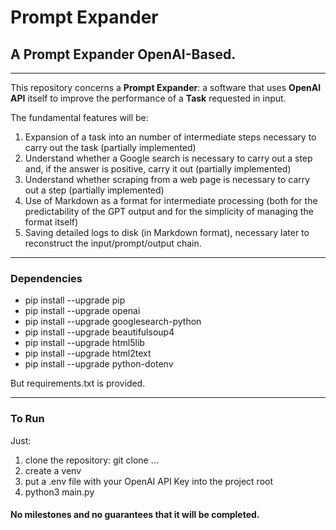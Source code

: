 # Prompt Expander

## A Prompt Expander OpenAI-Based.

---

This repository concerns a **Prompt Expander**: a software that uses **OpenAI API** itself to improve the performance of a **Task** requested in input.

The fundamental features will be:
1) Expansion of a task into an number of intermediate steps necessary to carry out the task (partially implemented)
2) Understand whether a Google search is necessary to carry out a step and, if the answer is positive, carry it out (partially implemented)
3) Understand whether scraping from a web page is necessary to carry out a step (partially implemented)
4) Use of Markdown as a format for intermediate processing (both for the predictability of the GPT output and for the simplicity of managing the format itself)
5) Saving detailed logs to disk (in Markdown format), necessary later to reconstruct the input/prompt/output chain.

---

### Dependencies
- pip install --upgrade pip
- pip install --upgrade openai
- pip install --upgrade googlesearch-python
- pip install --upgrade beautifulsoup4
- pip install --upgrade html5lib
- pip install --upgrade html2text
- pip install --upgrade python-dotenv

But requirements.txt is provided.

---

### To Run
Just:
1) clone the repository: git clone ...
2) create a venv
3) put a .env file with your OpenAI API Key into the project root
4) python3 main.py


#### No milestones and no guarantees that it will be completed.
